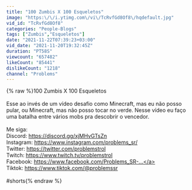 ```yaml
---
title: "100 Zumbis X 100 Esqueletos"
image: "https:\/\/i.ytimg.com\/vi\/TcRvfGd8Of8\/hqdefault.jpg"
vid_id: "TcRvfGd8Of8"
categories: "People-Blogs"
tags: ["Zumbis","Esqueletos"]
date: "2021-11-22T07:39:23+03:00"
vid_date: "2021-11-20T19:32:45Z"
duration: "PT58S"
viewcount: "657482"
likeCount: "85441"
dislikeCount: "1218"
channel: "Problems"
---
```

{% raw %}100 Zumbis X 100 Esqueletos<br /><br />Esse ao invés de um vídeo desafio como Minecraft, mas eu não posso pular, ou Minecraft, mas não posso tocar no verde. Nesse vídeo eu faço uma batalha entre vários mobs pra descobrir o vencedor. <br /><br />Me siga:<br />Discord: <a rel="nofollow" target="blank" href="https://discord.gg/xjMHvGTsZn">https://discord.gg/xjMHvGTsZn</a><br />Instagram: <a rel="nofollow" target="blank" href="https://www.instagram.com/problems_sr/">https://www.instagram.com/problems_sr/</a><br />Twitter: <a rel="nofollow" target="blank" href="https://twitter.com/problemstrol">https://twitter.com/problemstrol</a><br />Twitch: <a rel="nofollow" target="blank" href="https://www.twitch.tv/problemstrol">https://www.twitch.tv/problemstrol</a><br />Facebook: <a rel="nofollow" target="blank" href="https://www.facebook.com/Problems_SR-...">https://www.facebook.com/Problems_SR-...</a><br />Tiktok: <a rel="nofollow" target="blank" href="https://www.tiktok.com/@problemssr">https://www.tiktok.com/@problemssr</a><br /><br />#shorts{% endraw %}
